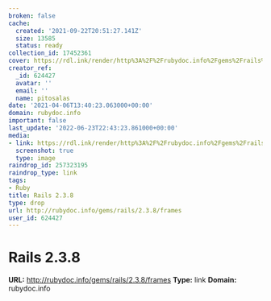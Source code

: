 ```yaml
---
broken: false
cache:
  created: '2021-09-22T20:51:27.141Z'
  size: 13585
  status: ready
collection_id: 17452361
cover: https://rdl.ink/render/http%3A%2F%2Frubydoc.info%2Fgems%2Frails%2F2.3.8%2Fframes
creator_ref:
  _id: 624427
  avatar: ''
  email: ''
  name: pitosalas
date: '2021-04-06T13:40:23.063000+00:00'
domain: rubydoc.info
important: false
last_update: '2022-06-23T22:43:23.861000+00:00'
media:
- link: https://rdl.ink/render/http%3A%2F%2Frubydoc.info%2Fgems%2Frails%2F2.3.8%2Fframes
  screenshot: true
  type: image
raindrop_id: 257323195
raindrop_type: link
tags:
- Ruby
title: Rails 2.3.8
type: drop
url: http://rubydoc.info/gems/rails/2.3.8/frames
user_id: 624427
---
```


# Rails 2.3.8

**URL:** http://rubydoc.info/gems/rails/2.3.8/frames
**Type:** link
**Domain:** rubydoc.info
